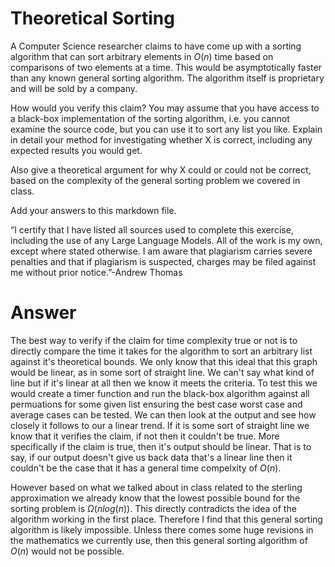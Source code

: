# Theoretical Sorting

A Computer Science researcher claims to have come up with a sorting algorithm
that can sort arbitrary elements in $O(n)$ time based on comparisons of two
elements at a time. This would be asymptotically faster than any known general
sorting algorithm. The algorithm itself is proprietary and will be sold by a
company.

How would you verify this claim? You may assume that you have access to a
black-box implementation of the sorting algorithm, i.e. you cannot examine the
source code, but you can use it to sort any list you like. Explain in detail
your method for investigating whether X is correct, including any expected
results you would get.

Also give a theoretical argument for why X could or could not be correct, based
on the complexity of the general sorting problem we covered in class.

Add your answers to this markdown file.

“I certify that I have listed all sources used to complete this exercise, including the use
of any Large Language Models. All of the work is my own, except where stated
otherwise. I am aware that plagiarism carries severe penalties and that if plagiarism is
suspected, charges may be filed against me without prior notice.”-Andrew Thomas

# Answer 

The best way to verify if the claim for time complexity true or not is to directly compare the time it takes for the algorithm to sort an arbitrary list against it's theoretical bounds. We only know that this ideal that this graph would be linear, as in some sort of straight line. We can't say what kind of line but if it's linear at all then we know it meets the criteria. To test this we would create a timer function and run the black-box algorithm against all permuations for some given list ensuring the best case worst case and average cases can be tested. We can then look at the output and see how closely it follows to our a linear trend. If it is some sort of straight line we know that it verifies the claim, if not then it couldn't be true. More specifically if the claim is true, then it's output should be linear. That is to say, if our output doesn't give us back data that's a linear line then it couldn't be the case that it has a general time compelxity of $O(n)$.

However based on what we talked about in class related to the sterling approximation we already know that the lowest possible bound for the sorting problem is $\Omega(nlog(n))$. This directly contradicts the idea of the algorithm working in the first place. Therefore I find that this general sorting algorithm is likely impossible. Unless there comes some huge revisions in the mathematics we currently use, then this general sorting algorithm  of $O(n)$ would not be possible.
